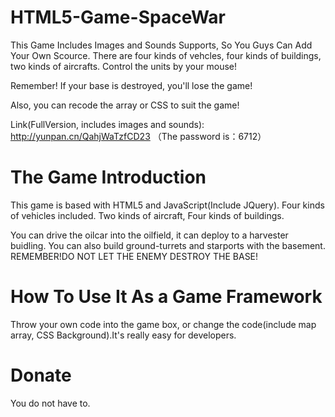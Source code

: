 HTML5-Game-SpaceWar
===================

This Game Includes Images and Sounds Supports, So You Guys Can Add Your Own Scource. 
There are four kinds of vehcles, four kinds of buildings, two kinds of aircrafts.
Control the units by your mouse!

Remember! If your base is destroyed, you'll lose the game!

Also, you can recode the array or CSS to suit the game!

Link(FullVersion, includes images and sounds): http://yunpan.cn/QahjWaTzfCD23 （The password is：6712）


The Game Introduction
=====================

This game is based with HTML5 and JavaScript(Include JQuery).
Four kinds of vehicles included.
Two kinds of aircraft, Four kinds of buildings.

You can drive the oilcar into the oilfield, it can deploy to a harvester buidling.
You can also build ground-turrets and starports with the basement.
REMEMBER!DO NOT LET THE ENEMY DESTROY THE BASE!



How To Use It As a Game Framework
=================================

Throw your own code into the game box, or change the code(include map array, CSS Background).It's really easy for developers.

Donate
======
You do not have to.
